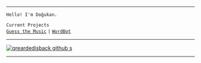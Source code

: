 

---

 `Hello! I'm Doğukan.`
 
  `Current Projects`<br />
  [`Guess the Music`](https://qrearded.xyz/projects/gtm/) `|` [`WordBot`](https://qrearded.xyz/projects/wordbot/)

---

[![qreardedisback github s](https://github-readme-stats.vercel.app/api?username=qreardedisback&locale=en&title_color=FFFFFF&bg_color=000000&icon_color=f5ac02&text_color=#028c6a&include_all_commits=true&hide_border=true&show_icons=true)](https://github.com/qreardedisback)

---
